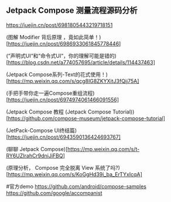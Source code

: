 ## Jetpack Compose 测量流程源码分析
https://juejin.cn/post/6981805443219718151

(图解 Modifier 背后原理 ，竟如此简单！)[https://juejin.cn/post/6986933061845778446]

(“声明式UI“和“命令式UI“，你的理解可能是错的)[https://blog.csdn.net/a774057695/article/details/114437463]

(Jetpack Compose系列-Text的花式使用！)[https://mp.weixin.qq.com/s/qcg8IG8ZKYXitJ3fQij75A]

(手把手带你走一遍Compose重组流程)[https://juejin.cn/post/6974974061466091556]

(Jetpack Compose 教程 (Jetpack Compose Tutorial))[https://github.com/compose-museum/jetpack-compose-tutorial]

(JetPack-Compose UI终结篇)[https://juejin.cn/post/6943590136424693767]

(聊聊 Jetpack Compose)[https://mp.weixin.qq.com/s/t-RY6UZIrahCr9dniJiFBQ]

(原理分析， Compose 完全脱离 View 系统了吗?)[https://mp.weixin.qq.com/s/KoGgHd39i_ba_ErTYxIcqA]

#官方demo
https://github.com/android/compose-samples
https://github.com/google/accompanist


